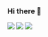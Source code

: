 ### Hi there 👋

[![](https://img.shields.io/badge/contact-efthymisb.vfx@gmail.com-critical?logo=gmail&logoColor=red)](mailto:efthymisb.vfx@gmail.com) ![](https://img.shields.io/badge/LinkedIn-blue?logo=linkedin&logoColor=white) ![](https://img.shields.io/badge/Gumroad-purple?logo=gumroad&logoColor=white)

<!--
**EfthymisB/EfthymisB** is a ✨ _special_ ✨ repository because its `README.md` (this file) appears on your GitHub profile.

Here are some ideas to get you started:

- 🔭 I’m currently working on ...
- 🌱 I’m currently learning ...
- 👯 I’m looking to collaborate on ...
- 🤔 I’m looking for help with ...
- 💬 Ask me about ...
- 📫 How to reach me: ...
- 😄 Pronouns: ...
- ⚡ Fun fact: ...
-->
